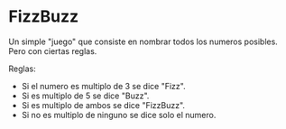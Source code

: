 # FizzBuzz
Un simple "juego" que consiste en nombrar todos los numeros posibles. Pero con ciertas reglas.

Reglas:
- Si el numero es multiplo de 3 se dice "Fizz".
- Si es multiplo de 5 se dice "Buzz".
- Si es multiplo de ambos se dice "FizzBuzz".
- Si no es multiplo de ninguno se dice solo el numero.
